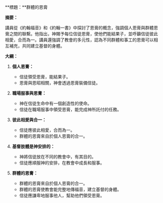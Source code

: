 **標題：**群體的恩膏

**摘要：**

講員從《約翰福音》和《約翰一書》中探討了恩膏的概念，強調個人恩膏與群體恩膏之間的聯繫。他指出，神賜予每位信徒恩膏，使他們能結果子，並呼籲信徒彼此相愛，合而為一。講員還強調了教會的多元性，認為不同群體和事工的恩膏可以相互補充，共同建立基督的身體。

**大綱：**

1. **個人恩膏：**
    - 信徒領受恩膏，能結果子。
    - 恩膏與恩昭相關，神會透過恩膏裝備信徒。

2. **職場服事與恩膏：**
    - 神在信徒生命中有一個創造性的使命。
    - 信徒在職場服事中領受恩膏，能完成神所託付的任務。

3. **彼此相愛與合一：**
    - 信徒應彼此相愛，合而為一。
    - 群體的恩膏來自於個人恩膏的合一。

4. **基督肢體是神安排的：**
    - 神將信徒放在不同的教會中，有其目的。
    - 信徒應順服神的安排，在教會中成長和服事。

5. **群體的恩膏：**
    - 群體的恩膏來自於個人恩膏的合一。
    - 群體的恩膏使教會能完整地傳福音，建立基督的身體。
    - 信徒應謙卑地服事他人，幫助他們領受恩膏。